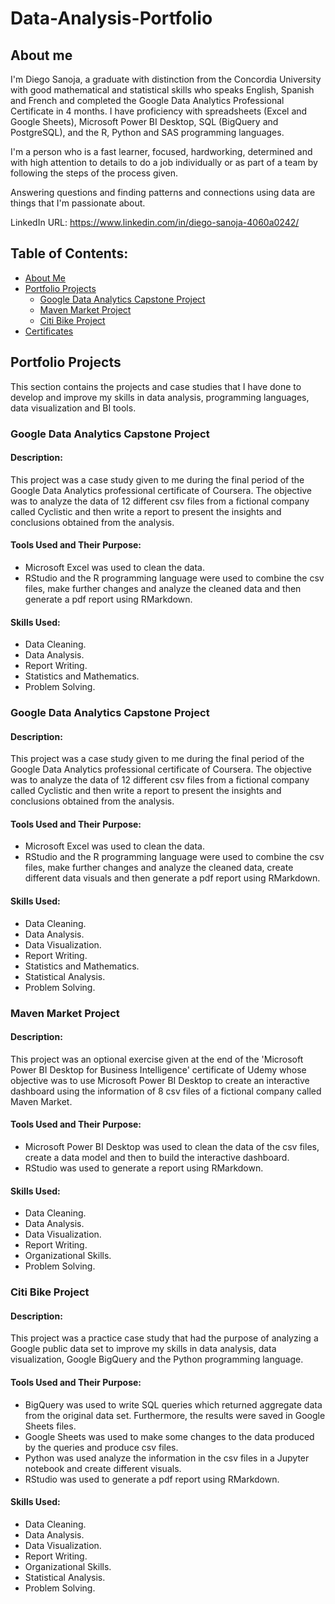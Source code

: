 # Data-Analysis-Portfolio

## About me

I'm Diego Sanoja, a graduate with distinction from the Concordia University with good mathematical and statistical skills who speaks English, Spanish and French and completed the Google Data Analytics Professional Certificate in 4 months. I have proficiency with spreadsheets (Excel and Google Sheets), Microsoft Power BI Desktop, SQL (BigQuery and PostgreSQL), and the R, Python and SAS programming languages. 

I'm a person who is a fast learner, focused, hardworking, determined and with high attention to details to do a job individually or as part of a team by following the steps of the process given. 

Answering questions and finding patterns and connections using data are things that I'm passionate about.

LinkedIn URL: https://www.linkedin.com/in/diego-sanoja-4060a0242/

## Table of Contents:

* [About Me](#about-me)
* [Portfolio Projects](#portfolio-projects)
  * [Google Data Analytics Capstone Project](#google-data-analytics-capstone-project)
  * [Maven Market Project](#maven-market-project)
  * [Citi Bike Project](#citi-bike-project)
* [Certificates](#certificates)

## Portfolio Projects

This section contains the projects and case studies that I have done to develop and improve my skills in data analysis, programming languages, data visualization and BI tools.

### Google Data Analytics Capstone Project

#### Description:

This project was a case study given to me during the final period of the Google Data Analytics professional certificate of Coursera. The objective was to analyze the data of 12 different csv files from a fictional company called Cyclistic and then write a report to present the insights and conclusions obtained from the analysis.

#### Tools Used and Their Purpose:

* Microsoft Excel was used to clean the data.
* RStudio and the R programming language were used to combine the csv files, make further changes and analyze the cleaned data and then generate a pdf report using RMarkdown.

#### Skills Used:

* Data Cleaning.
* Data Analysis.
* Report Writing.
* Statistics and Mathematics.
* Problem Solving.

### Google Data Analytics Capstone Project

#### Description:

This project was a case study given to me during the final period of the Google Data Analytics professional certificate of Coursera. The objective was to analyze the data of 12 different csv files from a fictional company called Cyclistic and then write a report to present the insights and conclusions obtained from the analysis.

#### Tools Used and Their Purpose:

* Microsoft Excel was used to clean the data.
* RStudio and the R programming language were used to combine the csv files, make further changes and analyze the cleaned data, create different data visuals and then generate a pdf report using RMarkdown.

#### Skills Used:

* Data Cleaning.
* Data Analysis.
* Data Visualization.
* Report Writing.
* Statistics and Mathematics.
* Statistical Analysis.
* Problem Solving.

### Maven Market Project

#### Description:

This project was an optional exercise given at the end of the 'Microsoft Power BI Desktop for Business Intelligence' certificate of Udemy whose objective was to use Microsoft Power BI Desktop to create an interactive dashboard using the information of 8 csv files of a fictional company called Maven Market.

#### Tools Used and Their Purpose:

* Microsoft Power BI Desktop was used to clean the data of the csv files, create a data model and then to build the interactive dashboard.
* RStudio was used to generate a report using RMarkdown.

#### Skills Used:

* Data Cleaning.
* Data Analysis.
* Data Visualization.
* Report Writing.
* Organizational Skills.
* Problem Solving.

### Citi Bike Project

#### Description:

This project was a practice case study that had the purpose of analyzing a Google public data set to improve my skills in data analysis, data visualization, Google BigQuery and the Python programming language.

#### Tools Used and Their Purpose:

* BigQuery was used to write SQL queries which returned aggregate data from the original data set. Furthermore, the results were saved in Google Sheets files.
* Google Sheets was used to make some changes to the data produced by the queries and produce csv files.
* Python was used analyze the information in the csv files in a Jupyter notebook and create different visuals.
* RStudio was used to generate a pdf report using RMarkdown.

#### Skills Used:

* Data Cleaning.
* Data Analysis.
* Data Visualization.
* Report Writing.
* Organizational Skills.
* Statistical Analysis.
* Problem Solving.
